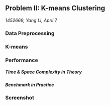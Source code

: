## Problem II: K-means Clustering

*1452669, Yang LI, April 7* 

### Data Preprocessing



### K-means



### Performance

##### Time & Space Complexity in Theory



##### Benchmark in Practice



### Screenshot

